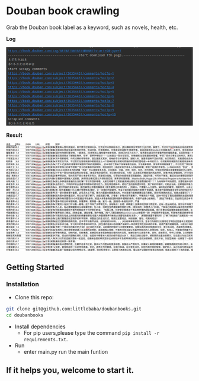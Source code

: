 # Douban book crawling
Grab the Douban book label as a keyword, such as novels, health, etc.

**Log**

<img src="https://github.com/littlebaba/doubanbooks/blob/master/screenshot/1.jpg" width="600"/>

**Result**

<img src="https://github.com/littlebaba/doubanbooks/blob/master/screenshot/2.jpg" width="600"/>


## Getting Started
### Installation
- Clone this repo:
```bash
git clone git@github.com:littlebaba/doubanbooks.git
cd doubanbooks
```
- Install dependencies
    - For pip users,please type the command `pip install -r requirements.txt`.
- Run
    - enter main.py run the main funtion
## If it helps you, welcome to start it.
